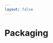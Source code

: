 ```yaml
---
layout: false
---
```


<script setup>
import { useData } from 'vitepress'
import MinidocStyles from '../MinidocStyles.vue'
const { site, frontmatter } = useData()
</script>

<MinidocStyles />

# Packaging